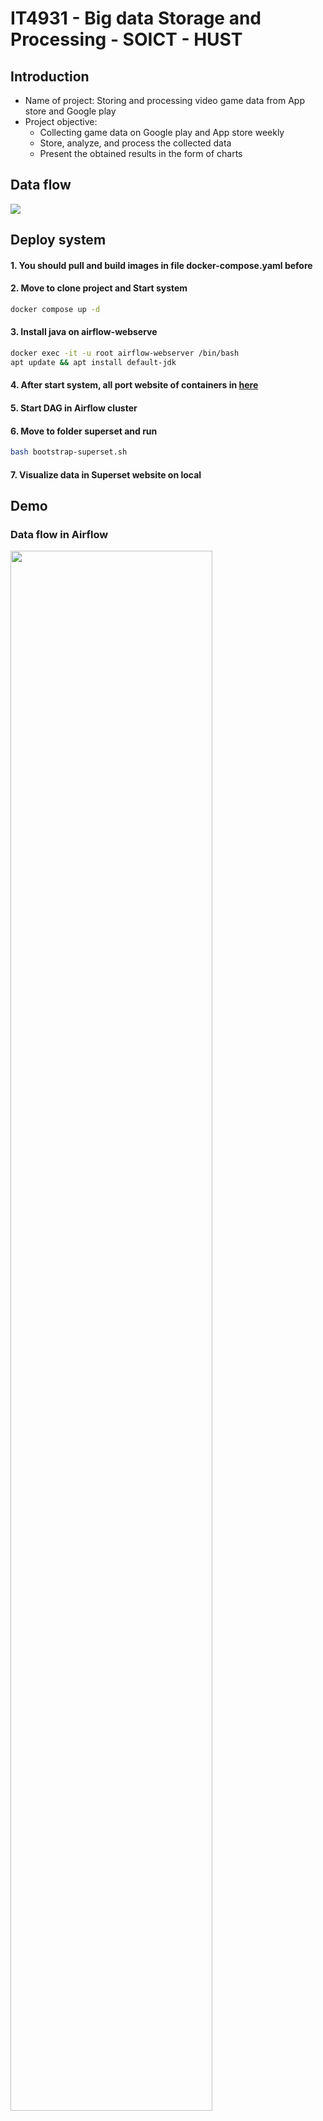 # IT4931 - Big data Storage and Processing - SOICT - HUST

## Introduction
<ul>
  <li>Name of project: Storing and processing video game data from App store and Google play</li>
  <li>Project objective:
    <ul>
      <li>Collecting game data on Google play and App store weekly</li>
      <li>Store, analyze, and process the collected data</li>
      <li>Present the obtained results in the form of charts</li>
    </ul>
  </li>
</ul>

## Data flow
  <img src="https://github.com/Tran-Ngoc-Bao/Analyze_Game_data/blob/master/pictures/design/DataFlow.png">

## Deploy system
#### 1. You should pull and build images in file docker-compose.yaml before

#### 2. Move to clone project and Start system
  
```sh
docker compose up -d
```

#### 3. Install java on airflow-webserve

```sh
docker exec -it -u root airflow-webserver /bin/bash
apt update && apt install default-jdk
```

#### 4. After start system, all port website of containers in <a href="https://github.com/Tran-Ngoc-Bao/Analyze_Game_data/blob/master/port.txt">here</a>
#### 5. Start DAG in Airflow cluster
#### 6. Move to folder superset and run

```sh
bash bootstrap-superset.sh
```
  
#### 7. Visualize data in Superset website on local


## Demo
### Data flow in Airflow
<img style="width:80%" src="https://github.com/Tran-Ngoc-Bao/Analyze_Game_Data/blob/master/pictures/screenshot/airflow.jpeg">

### Data lake in HDFS
<img style="width:80%" src="https://github.com/Tran-Ngoc-Bao/Analyze_Game_Data/blob/master/pictures/screenshot/hdfs.jpeg">

### Top review company Google play
<img style="width:75%" src="https://github.com/Tran-Ngoc-Bao/Analyze_Game_Data/blob/master/pictures/output/reviews-company-google-play-tablet-09092024-2024-09-10T15-44-59.913Z.jpg">

### Top game genre App store
<img style="width:75%" src="https://github.com/Tran-Ngoc-Bao/Analyze_Game_Data/blob/master/pictures/output/classify-app-store-09092024-2024-09-10T15-37-01.306Z.jpg">

## Old version
<ul>
  <li><a href="https://github.com/Tran-Ngoc-Bao/Analyze_Game_data/blob/master/old_version/report/report.pdf">Report</a></li>
  <li><a href="https://github.com/Tran-Ngoc-Bao/Analyze_Game_data/blob/master/old_version/report/slide.pptx">Slide</a></li>
  <li><a href="https://github.com/Tran-Ngoc-Bao/Analyze_Game_data/blob/master/old_version/report/system-flow.png">Data flow</a></li>
  <li><a href="https://github.com/Tran-Ngoc-Bao/Analyze_Game_data/blob/master/old_version/report/VirtualMachine.png">System architecture</a></li>
  <li><a href="https://github.com/Tran-Ngoc-Bao/Analyze_Game_data/blob/master/old_version/report/screen-shots/">Output</a></li>
</ul>
